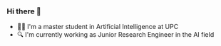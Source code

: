 ### Hi there 👋

 - 👩‍🎓 I'm a master student in Artificial Intelligence at UPC
 - 🔍 I'm currently working as Junior Research Engineer in the AI field
